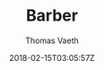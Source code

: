 ---
title: "Barber"
github: https://github.com/samesies/barber-jekyll
demo: http://barber.samesies.io/
author: Thomas Vaeth
ssg:
  - Jekyll
cms:
  - No Cms
date: 2018-02-15T03:05:57Z
github_branch: master
---